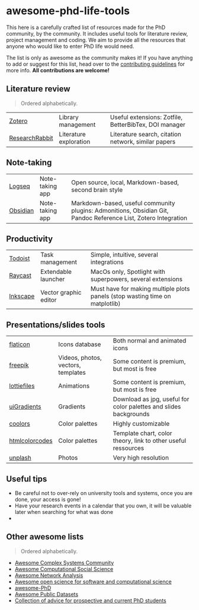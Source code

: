 # awesome-phd-life-tools

This here is a carefully crafted list of resources made for the PhD community, by
the community. It includes useful tools for literature review, project management and coding.
We aim to provide all the resources that anyone who would like to enter PhD life would need.

The list is only as awesome as the community makes it! If you have anything to add or
suggest for this list, head over to the [contributing guidelines](https://github.com/sandrofsousa/awesome-phd-life-tools/blob/main/CONTRIBUTING.md)
for more info. **All contributions are welcome!**

## Literature review
> Ordered alphabetically.
> 
|   |         |               |
| - | :----- | :----------- |
| [Zotero](https://www.zotero.org/) | Library management | Useful extensions: Zotfile, BetterBibTex, DOI manager |
| [ResearchRabbit](https://www.researchrabbit.ai/) | Literature exploration | Literature search, citation network, similar papers |

## Note-taking
|   |         |               |
| - | :----- | :----------- |
| [Logseq](https://logseq.com/) | Note-taking app | Open source, local, Markdown-based, second brain style |
| [Obsidian](https://obsidian.md/) | Note-taking app | Markdown-based, useful community plugins: Admonitions, Obsidian Git, Pandoc Reference List, Zotero Integration |

## Productivity
|   |         |               |
| - | :----- | :----------- |
| [Todoist](https://app.todoist.com/app) | Task management | Simple, intuitive, several integrations |
| [Raycast](https://www.raycast.com/) | Extendable launcher | MacOs only, Spotlight with superpowers, several extensions |
| [Inkscape](https://inkscape.org/) | Vector graphic editor | Must have for making multiple plots panels (stop wasting time on matplotlib) |

## Presentations/slides tools
|   |         |               |
| - | :----- | :----------- |
| [flaticon](https://www.flaticon.com/) | Icons database | Both normal and animated icons |
| [freepik](https://www.freepik.com/) | Videos, photos, vectors, templates | Some content is premium, but most is free |
| [lottiefiles](https://lottiefiles.com/) | Animations | Some content is premium, but most is free |
| [uiGradients](https://uigradients.com/) | Gradients | Download as jpg, useful for color palettes and slides backgrounds |
| [coolors](https://coolors.co/) | Color palettes | Highly customizable |
| [htmlcolorcodes](https://htmlcolorcodes.com/) | Color palettes | Template chart, color theory, link to other useful ressources |
| [unplash](https://unsplash.com/) | Photos | Very high resolution |

## Useful tips
- Be careful not to over-rely on university tools and systems, once you are done, your access is gone!
- Have your research events in a calendar that you own, it will be valuable later when searching for what was done
- 

## Other awesome lists
> Ordered alphabetically.

- [Awesome Complex Systems Community](https://github.com/yrCSS/awesome-complex-systems-community)
- [Awesome Computational Social Science](https://github.com/gesiscss/awesome-computational-social-science)
- [Awesome Network Analysis](https://github.com/briatte/awesome-network-analysis)
- [Awesome open science for software and computational science](https://github.com/INRIA/awesome-open-science-software)
- [awesome-PhD](https://github.com/helenahartmann/awesome-PhD)
- [Awesome Public Datasets](https://github.com/awesomedata/awesome-public-datasets)
- [Collection of advice for prospective and current PhD students](https://github.com/pliang279/awesome-phd-advice)
